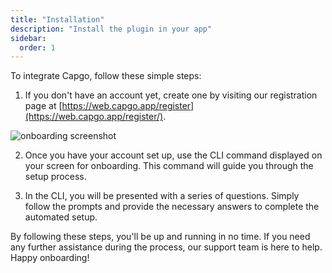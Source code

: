 ```yaml
---
title: "Installation"
description: "Install the plugin in your app"
sidebar:
  order: 1
---
```


To integrate Capgo, follow these simple steps:

1. If you don't have an account yet, create one by visiting our registration page at [https://web.capgo.app/register](https://web.capgo.app/register/).

![onboarding screenshot](/onboard.webp "onboarding screenshot")


2. Once you have your account set up, use the CLI command displayed on your screen for onboarding. This command will guide you through the setup process.

3. In the CLI, you will be presented with a series of questions. Simply follow the prompts and provide the necessary answers to complete the automated setup.

By following these steps, you'll be up and running in no time. If you need any further assistance during the process, our support team is here to help. Happy onboarding!
